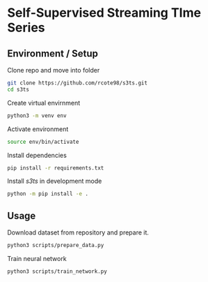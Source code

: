 # Self-Supervised Streaming TIme Series 

## Environment / Setup

Clone repo and move into folder
```bash
git clone https://github.com/rcote98/s3ts.git
cd s3ts
```

Create virtual envirnment
```bash
python3 -m venv env
```

Activate environment
```bash
source env/bin/activate
```

Install dependencies
```bash
pip install -r requirements.txt
```

Install _s3ts_ in development mode
```bash
python -m pip install -e .
```

## Usage

Download dataset from repository and prepare it.
```bash
python3 scripts/prepare_data.py
```

Train neural network
```bash
python3 scripts/train_network.py
```
